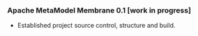 ### Apache MetaModel Membrane 0.1 [work in progress]

* Established project source control, structure and build.
